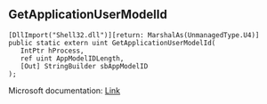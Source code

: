 ## GetApplicationUserModelId

```
[DllImport("Shell32.dll")][return: MarshalAs(UnmanagedType.U4)]
public static extern uint GetApplicationUserModelId(
   IntPtr hProcess,
   ref uint AppModelIDLength,
   [Out] StringBuilder sbAppModelID
);
```

Microsoft documentation: [Link](https://learn.microsoft.com/en-us/windows/win32/api/appmodel/nf-appmodel-getapplicationusermodelid)
